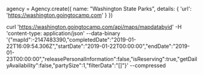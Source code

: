 agency = Agency.create({
  name: "Washington State Parks",
  details: {
    'url': 'https://washington.goingtocamp.com'
  }
})


curl 'https://washington.goingtocamp.com/api/maps/mapdatabyid' -H 'content-type: application/json' --data-binary '{"mapId":-2147483390,"completedDate":"2019-01-22T16:09:54.306Z","startDate":"2019-01-22T00:00:00","endDate":"2019-01-23T00:00:00","releasePersonalInformation":false,"isReserving":true,"getDailyAvailability":false,"partySize":1,"filterData":"[]"}' --compressed

